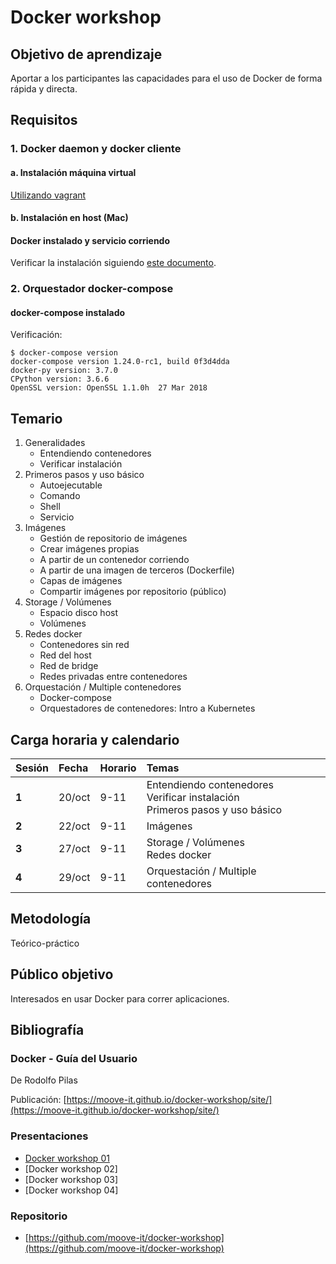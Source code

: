 # Docker workshop

## Objetivo de aprendizaje

Aportar a los participantes las capacidades para el uso de Docker de forma rápida y directa. 

## Requisitos

### 1. Docker daemon y docker cliente

#### a. Instalación máquina virtual

[Utilizando vagrant](https://moove-it.github.io/docker-workshop/site/chapter01/03vagrant/)

#### b. Instalación en host (Mac)

#### Docker instalado y servicio corriendo

Verificar la instalación siguiendo [este documento](https://moove-it.github.io/docker-workshop/site/chapter01/02verificar/).

### 2. Orquestador docker-compose

#### docker-compose instalado 

Verificación: 
```
$ docker-compose version
docker-compose version 1.24.0-rc1, build 0f3d4dda
docker-py version: 3.7.0
CPython version: 3.6.6
OpenSSL version: OpenSSL 1.1.0h  27 Mar 2018
```

## Temario

1. Generalidades
	- Entendiendo contenedores
	- Verificar instalación
2. Primeros pasos y uso básico
	- Autoejecutable
	- Comando
	- Shell
	- Servicio
3. Imágenes
	- Gestión de repositorio de imágenes
	- Crear imágenes propias
	- A partir de un contenedor corriendo
	- A partir de una imagen de terceros (Dockerfile)
	- Capas de imágenes
	- Compartir imágenes por repositorio (público)
4. Storage / Volúmenes
	- Espacio disco host
	- Volúmenes
5. Redes docker
	- Contenedores sin red
	- Red del host
	- Red de bridge
	- Redes privadas entre contenedores
6. Orquestación / Multiple contenedores
	- Docker-compose
	- Orquestadores de contenedores: Intro a Kubernetes

## Carga horaria y calendario

| **Sesión** | **Fecha** | **Horario** | **Temas** |
|:--|:--|:--|:--|
| **1** | 20/oct | 9-11 | Entendiendo contenedores<br>Verificar instalación<br>Primeros pasos y uso básico |
| **2** | 22/oct | 9-11 | Imágenes |
| **3** | 27/oct | 9-11 | Storage / Volúmenes<br>Redes docker |
| **4** | 29/oct | 9-11 | Orquestación / Multiple contenedores |

## Metodología

Teórico-práctico

## Público objetivo

Interesados en usar Docker para correr aplicaciones.

## Bibliografía

### Docker - Guía del Usuario
De Rodolfo Pilas

Publicación: [https://moove-it.github.io/docker-workshop/site/](https://moove-it.github.io/docker-workshop/site/)

### Presentaciones

* [Docker workshop 01](https://slides.com/pilasguru/docker-workshop-01/live)
* [Docker workshop 02]
* [Docker workshop 03]
* [Docker workshop 04]

### Repositorio

* [https://github.com/moove-it/docker-workshop](https://github.com/moove-it/docker-workshop)


